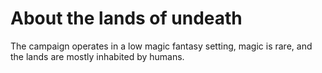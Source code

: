 # About the lands of undeath

The campaign operates in a low magic fantasy setting, magic is rare, and the lands are mostly inhabited by humans.